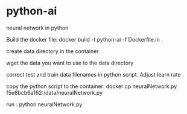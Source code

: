 # python-ai
neural network in python

Build the docker file: docker build -t python-ai -f Dockerfile.in  .

create data directory in the container

wget the data you want to use to the data directory

correct test and train data filenames in python script. Adjust learn rate

copy the python script to the container: docker cp neuralNetwork.py f5e8bcb6a162:/data/neuralNetwork.py

run : python neuralNetwork.py
